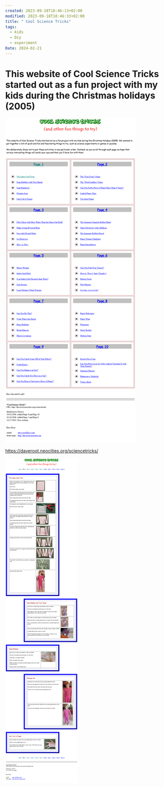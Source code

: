 ```yaml
---
created: 2023-09-18T18:46:13+02:00
modified: 2023-09-18T18:46:33+02:00
title: " Cool Science Tricks"
tags:
  - kids
  - Diy
  - experiment
Date: 2024-02-21
---
```


# This website of Cool Science Tricks started out as a fun project with my kids during the Christmas holidays (2005)


![](../_asset/2023-09-18_ScienceTricksKids_image_1.png)

https://daveroot.neocities.org/sciencetricks/

![](../_asset/2023-09-18_ScienceTricksKids_image_2.png)